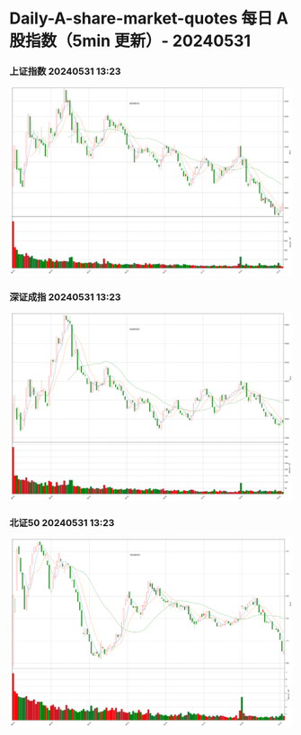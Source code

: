 
# Daily-A-share-market-quotes 每日 A 股指数（5min 更新）- 20240531

### 上证指数 20240531 13:23
![](./fig/2024/5/20240531-sh000001.png)

### 深证成指 20240531 13:23
![](./fig/2024/5/20240531-sz399001.png)

### 北证50 20240531 13:23
![](./fig/2024/5/20240531-bj899050.png)
